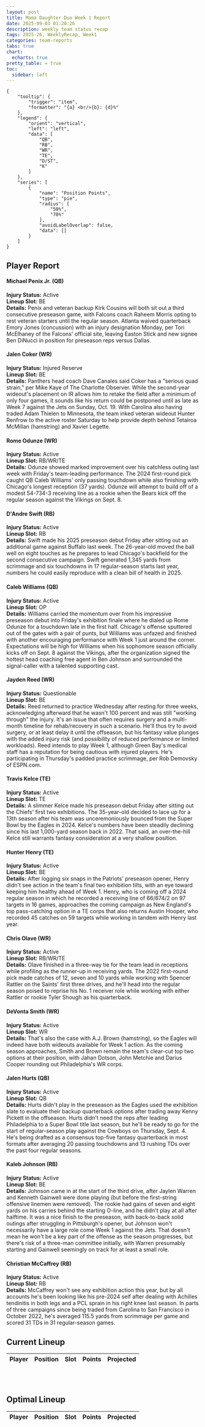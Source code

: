 ```yaml
---
layout: post
title: Mama Daughter Duo Week 1 Report
date: 2025-09-03 01:20:26
description: weekly team status recap
tags: 2025-26, WeeklyRecap, Week1
categories: team-reports
tabs: true
chart:
  echarts: true
pretty_table: = true
toc:
  sidebar: left
---
```

```echarts
{
    "tooltip": {
        "trigger": "item",
        "formatter": "{a} <br/>{b}: {d}%"
    },
    "legend": {
        "orient": "vertical",
        "left": "left",
        "data": [
            "QB",
            "RB",
            "WR",
            "TE",
            "D/ST",
            "K"
        ]
    },
    "series": [
        {
            "name": "Position Points",
            "type": "pie",
            "radius": [
                "50%",
                "70%"
            ],
            "avoidLabelOverlap": false,
            "data": []
        }
    ]
}
```



## Player Report

#### Michael Penix Jr. (QB)
**Injury Status:** Active <br>
**Lineup Slot:** BE <br>
**Details:** Penix and veteran backup Kirk Cousins will both sit out a third consecutive preseason game, with Falcons coach Raheem Morris opting to rest veteran starters until the regular season. Atlanta waived quarterback Emory Jones (concussion) with an injury designation Monday, per Tori McElhaney of the Falcons' official site, leaving Easton Stick and new signee Ben DiNucci in position for preseason reps versus Dallas.
#### Jalen Coker (WR)
**Injury Status:** Injured Reserve <br>
**Lineup Slot:** BE <br>
**Details:** Panthers head coach Dave Canales said Coker has a "serious quad strain," per Mike Kaye of The Charlotte Observer. While the second-year wideout's placement on IR allows him to retake the field after a minimum of only four games, it sounds like his return could be postponed until as late as Week 7 against the Jets on Sunday, Oct. 19. With Carolina also having traded Adam Thielen to Minnesota, the team inked veteran wideout Hunter Renfrow to the active roster Saturday to help provide depth behind Tetairoa McMillan (hamstring) and Xavier Legette.
#### Rome Odunze (WR)
**Injury Status:** Active <br>
**Lineup Slot:** RB/WR/TE <br>
**Details:** Odunze showed marked improvement over his catchless outing last week with Friday's team-leading performance. The 2024 first-round pick caught QB Caleb Williams' only passing touchdown while also finishing with Chicago's longest reception (37 yards). Odunze will attempt to build off of a modest 54-734-3 receiving line as a rookie when the Bears kick off the regular season against the Vikings on Sept. 8.
#### D'Andre Swift (RB)
**Injury Status:** Active <br>
**Lineup Slot:** RB <br>
**Details:** Swift made his 2025 preseason debut Friday after sitting out an additional game against Buffalo last week. The 26-year-old moved the ball well on eight touches as he prepares to lead Chicago's backfield for the second consecutive campaign. Swift generated 1,345 yards from scrimmage and six touchdowns in 17 regular-season starts last year, numbers he could easily reproduce with a clean bill of health in 2025.
#### Caleb Williams (QB)
**Injury Status:** Active <br>
**Lineup Slot:** OP <br>
**Details:** Williams carried the momentum over from his impressive preseason debut into Friday's exhibition finale where he dialed up Rome Odunze for a touchdown late in the first half. Chicago's offense sputtered out of the gates with a pair of punts, but Williams was unfazed and finished with another encouraging performance with Week 1 just around the corner. Expectations will be high for Williams when his sophomore season officially kicks off on Sept. 8 against the Vikings, after the organization signed the hottest head coaching free agent in Ben Johnson and surrounded the signal-caller with a talented supporting cast.
#### Jayden Reed (WR)
**Injury Status:** Questionable <br>
**Lineup Slot:** BE <br>
**Details:** Reed returned to practice Wednesday after resting for three weeks, acknowledging afterward that he wasn't 100 percent and was still "working through" the injury. It's an issue that often requires surgery and a multi-month timeline for rehab/recovery in such a scenario. He'll thus try to avoid surgery, or at least delay it until the offseason, but his fantasy value plunges with the added injury risk (and possibility of reduced performance or limited workloads). Reed intends to play Week 1, although Green Bay's medical staff has a reputation for being cautious with injured players. He's participating in Thursday's padded practice scrimmage, per Rob Demovsky of ESPN.com.
#### Travis Kelce (TE)
**Injury Status:** Active <br>
**Lineup Slot:** TE <br>
**Details:** A slimmer Kelce made his preseason debut Friday after sitting out the Chiefs' first two exhibitions. The 35-year-old decided to lace up for a 13th season after his team was unceremoniously bounced from the Super Bowl by the Eagles in 2024. Kelce's numbers have been steadily declining since his last 1,000-yard season back in 2022. That said, an over-the-hill Kelce still warrants fantasy consideration at a very shallow position.
#### Hunter Henry (TE)
**Injury Status:** Active <br>
**Lineup Slot:** BE <br>
**Details:** After logging six snaps in the Patriots' preseason opener, Henry didn't see action in the team's final two exhibition tilts, with an eye toward keeping him healthy ahead of Week 1. Henry, who is coming off a 2024 regular season in which he recorded a receiving line of 66/674/2 on 97 targets in 16 games, approaches the coming campaign as New England's top pass-catching option in a TE corps that also returns Austin Hooper, who recorded 45 catches on 59 targets while working in tandem with Henry last year.
#### Chris Olave (WR)
**Injury Status:** Active <br>
**Lineup Slot:** RB/WR/TE <br>
**Details:** Olave finished in a three-way tie for the team lead in receptions while profiling as the runner-up in receiving yards. The 2022 first-round pick made catches of 12, seven and 10 yards while working with Spencer Rattler on the Saints' first three drives, and he'll head into the regular season poised to reprise his No. 1 receiver role while working with either Rattler or rookie Tyler Shough as his quarterback.
#### DeVonta Smith (WR)
**Injury Status:** Active <br>
**Lineup Slot:** WR <br>
**Details:** That's also the case with A.J. Brown (hamstring), so the Eagles will indeed have both wideouts available for Week 1 action. As the coming season approaches, Smith and Brown remain the team's clear-cut top two options at their position, with Jahan Dotson, John Metchie and Darius Cooper rounding out Philadelphia's WR corps.
#### Jalen Hurts (QB)
**Injury Status:** Active <br>
**Lineup Slot:** QB <br>
**Details:** Hurts didn't play in the preseason as the Eagles used the exhibition slate to evaluate their backup quarterback options after trading away Kenny Pickett in the offseason. Hurts didn't need the reps after leading Philadelphia to a Super Bowl title last season, but he'll be ready to go for the start of regular-season play against the Cowboys on Thursday, Sept. 4. He's being drafted as a consensus top-five fantasy quarterback in most formats after averaging 20 passing touchdowns and 13 rushing TDs over the past four regular seasons.
#### Kaleb Johnson (RB)
**Injury Status:** Active <br>
**Lineup Slot:** BE <br>
**Details:** Johnson came in at the start of the third drive, after Jaylen Warren and Kenneth Gainwell were done playing (but before the first-string offensive linemen were removed). The rookie had gains of seven and eight yards on his carries behind the starting O-line, and he didn't play at all after halftime. It was a nice finish to the preseason, with back-to-back solid outings after struggling in Pittsburgh's opener, but Johnson won't necessarily have a large role come Week 1 against the Jets. That doesn't mean he won't be a key part of the offense as the season progresses, but there's risk of a three-man committee initially, with Warren presumably starting and Gainwell seemingly on track for at least a small role.
#### Christian McCaffrey (RB)
**Injury Status:** Active <br>
**Lineup Slot:** RB <br>
**Details:** McCaffrey won't see any exhibition action this year, but by all accounts he's been looking like his pre-2024 self after dealing with Achilles tendinitis in both legs and a PCL sprain in his right knee last season. In parts of three campaigns since being traded from Carolina to San Francisco in October 2022, he's averaged 115.5 yards from scrimmage per game and scored 31 TDs in 31 regular-season games.

## Current Lineup

<table
data-click-to-select="true"
data-search="false"
data-toggle="table"
data-url="{{ "/assets/json/team_rosters/Week_1_2025_JST_roster.json"}}">
<thead>
<tr>
<th data-field="player_name" data-halign="left" data-align="left" data-sortable="true">Player</th>
<th data-field="pos" data-halign="center" data-align="center" data-sortable="true">Position</th>
<th data-field="slot" data-halign="center" data-align="center" data-sortable="true">Slot</th>
<th data-field="points" data-halign="center" data-align="center" data-sortable="true">Points</th>
<th data-field="projected" data-halign="center" data-align="center" data-sortable="true">Projected</th>
</tr>
</thead>
</table>

<br><br>
## Optimal Lineup

<table
data-click-to-select="true"
data-search="false"
data-toggle="table"
data-url="{{ "/assets/json/team_rosters/Week_1_2025_JST_optimal.json"}}">
<thead>
<tr>
<th data-field="player_name" data-halign="left" data-align="left" data-sortable="true">Player</th>
<th data-field="pos" data-halign="center" data-align="center" data-sortable="true">Position</th>
<th data-field="slot" data-halign="center" data-align="center" data-sortable="true">Slot</th>
<th data-field="points" data-halign="center" data-align="center" data-sortable="true">Points</th>
<th data-field="projected" data-halign="center" data-align="center" data-sortable="true">Projected</th>
</tr>
</thead>
</table>